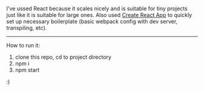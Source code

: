 #


I've ussed React because it scales nicely and is suitable for tiny projects just like it is suitable for large ones. Also used [Create React App](https://github.com/facebook/create-react-app) to quickly set up necessary boilerplate (basic webpack config with dev server, transpiling, etc).

---

How to run it:
1. clone this repo, cd to project directory
2. npm i
3. npm start

:)
